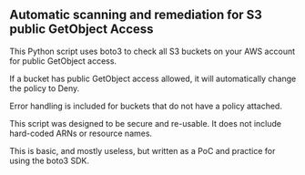 ## Automatic scanning and remediation for S3 public GetObject Access

This Python script uses boto3 to check all S3 buckets on your AWS account for public GetObject access.

If a bucket has public GetObject access allowed, it will automatically change the policy to Deny.

Error handling is included for buckets that do not have a policy attached.

This script was designed to be secure and re-usable.   It does not include hard-coded ARNs or resource names.

This is basic, and mostly useless, but written as a PoC and practice for using the boto3 SDK.